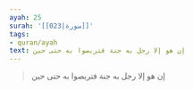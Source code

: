 ```yaml
---
ayah: 25
surah: '[[023|سورة]]'
tags:
- quran/ayah
text: إن هو إلا رجل به جنة فتربصوا به حتى حين
---
```

> إن هو إلا رجل به جنة فتربصوا به حتى حين
